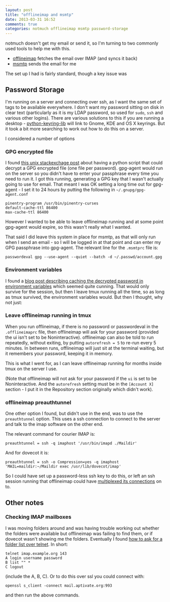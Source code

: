 ```yaml
---
layout: post
title: "offlineimap and msmtp"
date: 2013-03-31 16:52
comments: true
categories: notmuch offlineimap msmtp password-storage
---
```

notmuch doesn't get my email or send it, so I'm turning to two commonly used tools to help me with this.

* [offlineimap](http://docs.offlineimap.org/en/latest/MANUAL.html) fetches the email over IMAP (and syncs it back)
* [msmtp](http://msmtp.sourceforge.net/) sends the email for me

The set up I had is fairly standard, though a key issue was 

## Password Storage

I'm running on a server and connecting over ssh, as I want the same set of tags to be available everywhere.  I don't want my password sitting on disk in clear text (particularly as it is my LDAP password, so used for `sudo`, `ssh` and various other logins).  There are various solutions to this if you are running a desktop - [python-keyring-lib](https://bitbucket.org/kang/python-keyring-lib) will link to Gnome, KDE and OS X keyrings.  But it took a bit more searching to work out how to do this on a server.

I considered a number of options

### GPG encrypted file

I found [this unix stackexchage post](http://unix.stackexchange.com/a/48355/668) about having a python script that could decrypt a GPG encrypted file (one file per password).  gpg-agent would run on the server so you didn't have to enter your passphrase every time you need to run it.  I got this running, generating a GPG key that I wasn't actually going to use for email.  That meant I was OK setting a long time out for gpg-agent - I set it to 24 hours by putting the following in `~/.gnupg/gpg-agent.conf`

    pinentry-program /usr/bin/pinentry-curses
    default-cache-ttl 86400
    max-cache-ttl 86400

However I wanted to be able to leave offlineimap running and at some point gpg-agent would expire, so this wasn't really what I wanted.

That said I did leave this system in place for msmtp, as that will only run when I send an email - so I will be logged in at that point and can enter my GPG passphrase into gpg-agent.  The relevant line for the `.msmtprc` file is:

    passwordeval gpg --use-agent --quiet --batch -d ~/.passwd/account.gpg

### Environment variables

I found a [blog post describing caching the decrypted password in environment variables](https://blog.erroneousthoughts.org/461-2/) which seemed quite cunning.  That would only survive for the session, but then I leave tmux running all the time, so as long as tmux survived, the environment variables would.  But then I thought, why not just:

### Leave offlineimap running in tmux

When you run offlineimap, if there is no password or passwordeval in the `.offlineimaprc` file, then offlineimap will ask for your password (provided the ui isn't set to be Noninteractive).  offlineimap can also be told to run repeatedly, without exiting, by putting `autorefresh = 5` to re-run every 5 minutes.  In between runs, offlineimap will just sit at the terminal waiting, but it remembers your password, keeping it in memory.

This is what I went for, as I can leave offlineimap running for months inside tmux on the server I use.

(Note that offlineimap will not ask for your password if the `ui` is set to be Noninteractive.  And the `autorefresh` setting must be in the `[Account X]` section - I put it in the Repository section originally which didn't work).

### offlineimap preauthtunnel

One other option I found, but didn't use in the end, was to use the `preauthtunnel` option.  This uses a ssh connection to connect to the server and talk to the imap software on the other end.

The relevant command for courier IMAP is:

    preauthtunnel = ssh -q imaphost '/usr/bin/imapd ./Maildir'

And for dovecot it is:

    preauthtunnel = ssh -o Compression=yes -q imaphost 'MAIL=maildir:~/Maildir exec /usr/lib/dovecot/imap'

So I could have set up a password-less ssh key to do this, or left an ssh session running that offlineimap could have [multiplexed its connections](http://protempore.net/~calvins/howto/ssh-connection-sharing/) on to.

## Other notes

### Checking IMAP mailboxes

I was moving folders around and was having trouble working out whether the folders were available but offlineimap was failing to find them, or if dovecot wasn't showing me the folders.  Eventually I found [how to ask for a folder list over telnet](http://wiki.dovecot.org/MissingMailboxes). In short:

    telnet imap.example.org 143
    A login username password
    B list "" *
    C logout

(include the A, B, C).  Or to do this over ssl you could connect with:

    openssl s_client -connect mail.aptivate.org:993

and then run the above commands.
